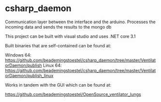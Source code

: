 # csharp_daemon

Communication layer between the interface and the arduino. Processes the incoming data and sends the results to the mongo db

This project can be built with visual studio and uses .NET core 3.1

Built binaries that are self-contained can be found at:

Windows 64: https://github.com/beademingstoestel/csharp_daemon/tree/master/VentilatorDaemon/publish
Linux 64: https://github.com/beademingstoestel/csharp_daemon/tree/master/VentilatorDaemon/publish_linux

Works in tandem with the GUI which can be found at:

https://github.com/beademingstoestel/OpenSource_ventilator_lungs
